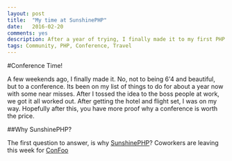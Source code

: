 ```yaml
---
layout: post
title:  "My time at SunshinePHP"
date:   2016-02-20
comments: yes
description: After a year of trying, I finally made it to my first PHP Conference.    
tags: Community, PHP, Conference, Travel
---
```


#Conference Time!

A few weekends ago, I finally made it. No, not to being 6'4 and beautiful, but to a conference. Its been on my list of things to do for about a year now with some near misses. After I tossed the idea to the boss people at work, we got it all worked out. After getting the hotel and flight set, I was on my way. Hopefully after this, you have more proof why a conference is worth the price. 

##Why SunshinePHP?

The first question to answer, is why [SunshinePHP](https://2016.sunshinephp.com)? Coworkers are leaving this week for [ConFoo](https://confoo.ca)
